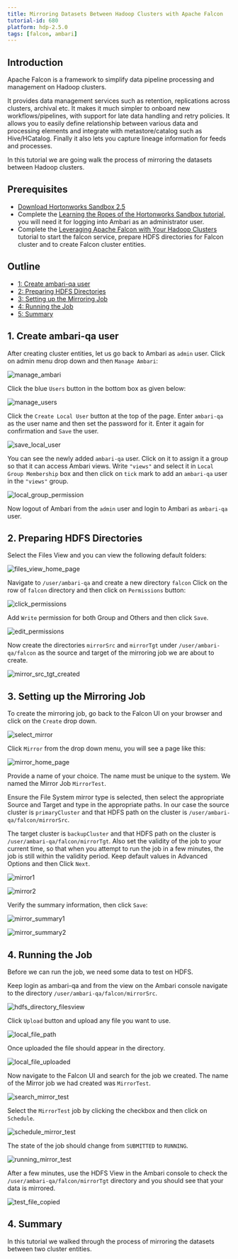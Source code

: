 ```yaml
---
title: Mirroring Datasets Between Hadoop Clusters with Apache Falcon
tutorial-id: 680
platform: hdp-2.5.0
tags: [falcon, ambari]
---
```


## Introduction

Apache Falcon is a framework to simplify data pipeline processing and management on Hadoop clusters.

It provides data management services such as retention, replications across clusters, archival etc. It makes it much simpler to onboard new workflows/pipelines, with support for late data handling and retry policies. It allows you to easily define relationship between various data and processing elements and integrate with metastore/catalog such as Hive/HCatalog. Finally it also lets you capture lineage information for feeds and processes.

In this tutorial we are going walk the process of mirroring the datasets between Hadoop clusters.

## Prerequisites

- [Download Hortonworks Sandbox 2.5](http://hortonworks.com/downloads/#sandbox)
- Complete the [Learning the Ropes of the Hortonworks Sandbox tutorial,](http://hortonworks.com/hadoop-tutorial/learning-the-ropes-of-the-hortonworks-sandbox/) you will need it for logging into Ambari as an administrator user.
- Complete the [Leveraging Apache Falcon with Your Hadoop Clusters](https://github.com/hortonworks/tutorials-future/blob/master/tutorials/hortonworks/create-falcon-cluster-hdp2.5/tutorial.md) tutorial to start the falcon service, prepare HDFS directories for Falcon cluster and to create Falcon cluster entities.

## Outline
- [1: Create ambari-qa user](#create-ambari-qa-user)
- [2: Preparing HDFS Directories](#preparing-hdfs-directories)
- [3: Setting up the Mirroring Job](#setting-up-mirroring-job)
- [4: Running the Job](#running-job)
- [5: Summary](#summary)

## 1. Create ambari-qa user <a id="create-ambari-qa-user"></a>

After creating cluster entities, let us go back to Ambari as `admin` user. Click on admin menu drop down and then `Manage Ambari`:

![manage_ambari]({{page.path}}/assets/manage_ambari.png)

Click the blue `Users` button in the bottom box as given below:

![manage_users]({{page.path}}/assets/manage_users.png)

Click the `Create Local User` button at the top of the page. Enter `ambari-qa` as the user name and then set the password for it. Enter it again for confirmation and `Save` the user.

![save_local_user]({{page.path}}/assets/save_local_user.png)

You can see the newly added `ambari-qa` user. Click on it to assign it a group so that it can access Ambari views.
Write `"views"` and select it in `Local Group Membership`  box and then click on `tick` mark to add an `ambari-qa` user in the `"views"` group.

![local_group_permission]({{page.path}}/assets/local_group_permission.png)

Now logout of Ambari from the `admin` user and login to Ambari as `ambari-qa` user.

## 2. Preparing HDFS Directories <a id="preparing-hdfs-directories"></a>

Select the Files View and you can view the following default folders:

![files_view_home_page]({{page.path}}/assets/files_view_home_page.png)

Navigate to `/user/ambari-qa` and create a new directory `falcon`
Click on the row of `falcon` directory and then click on `Permissions` button:

![click_permissions]({{page.path}}/assets/click_permissions.png)

Add `Write` permission for both Group and Others and then click `Save`.

![edit_permissions]({{page.path}}/assets/edit_permissions.png)

Now create the directories `mirrorSrc` and `mirrorTgt` under `/user/ambari-qa/falcon` as the source and target of the mirroring job we are about to create.

![mirror_src_tgt_created]({{page.path}}/assets/mirror_src_tgt_created.png)
<!---
After creating cluster entities, let's go back to the SSH terminal, switch the user to `root` and then to `ambari-qa`:

~~~
hadoop fs -mkdir /user/ambari-qa/falcon
hadoop fs -mkdir /user/ambari-qa/falcon/mirrorSrc
hadoop fs -mkdir /user/ambari-qa/falcon/mirrorTgt
~~~

![creatingMirrorDirectories]({{page.path}}/assets/creatingMirrorDirectories.png)

Now we need to set permissions to allow access. You must be logged in as the owner of the directory `/user/ambari-qa/falcon/`

~~~bash
hadoop fs -chmod -R 777 /user/ambari-qa/falcon
~~~

![givingPermission]({{page.path}}/assets/givingPermission.png)

-->

## 3. Setting up the Mirroring Job <a id="setting-up-mirroring-job"></a>

To create the mirroring job, go back to the Falcon UI on your browser and click on the `Create` drop down.

![select_mirror]({{page.path}}/assets/select_mirror.png)

Click `Mirror` from the drop down menu, you will see a page like this:

![mirror_home_page]({{page.path}}/assets/mirror_home_page.png)

Provide a name of your choice. The name must be unique to the system. We named the Mirror Job `MirrorTest`.

Ensure the File System mirror type is selected, then select the appropriate Source and Target and type in the appropriate paths. In our case the source cluster is `primaryCluster` and that HDFS path on the cluster is `/user/ambari-qa/falcon/mirrorSrc`.

The target cluster is `backupCluster` and that HDFS path on the cluster is `/user/ambari-qa/falcon/mirrorTgt`.
Also set the validity of the job to your current time, so that when you attempt to run the job in a few minutes, the job is still within the validity period. Keep default values in Advanced Options and then Click `Next`.

![mirror1]({{page.path}}/assets/mirror1.png)

![mirror2]({{page.path}}/assets/mirror2.png)

Verify the summary information, then click `Save`:

![mirror_summary1]({{page.path}}/assets/mirror_summary1.png)

![mirror_summary2]({{page.path}}/assets/mirror_summary2.png)

## 4. Running the Job <a id="running-job"></a>

Before we can run the job, we need some data to test on HDFS.
<!---Let's give us permission to upload some data using the HDFS View in Ambari.

~~~
su - root

su hdfs

hadoop fs -chmod -R 775 /user/ambari-qa
~~~

Open Ambari from your browser at port 8080.
Then launch the HDFS view from the top right hand corner.
-->
Keep login as ambari-qa and from the view on the Ambari console navigate to the directory `/user/ambari-qa/falcon/mirrorSrc`.

![hdfs_directory_filesview]({{page.path}}/assets/hdfs_directory_filesview.png)

Click `Upload` button and upload any file you want to use.

![local_file_path]({{page.path}}/assets/local_file_path.png)

Once uploaded the file should appear in the directory.

![local_file_uploaded]({{page.path}}/assets/local_file_uploaded.png)

Now navigate to the Falcon UI and search for the job we created. The name of the Mirror job we had created was `MirrorTest`.

![search_mirror_test]({{page.path}}/assets/search_mirror_test.png)

Select the `MirrorTest` job by clicking the checkbox and then click on `Schedule`.

![schedule_mirror_test]({{page.path}}/assets/schedule_mirror_test.png)

The state of the job should change from `SUBMITTED` to `RUNNING`.

![running_mirror_test]({{page.path}}/assets/running_mirror_test.png)

After a few minutes, use the HDFS View in the Ambari console to check the `/user/ambari-qa/falcon/mirrorTgt` directory and you should see that  your data is mirrored.

![test_file_copied]({{page.path}}/assets/test_file_copied.png)

## 4. Summary <a id="summary"></a>

In this tutorial we walked through the process of mirroring the datasets between two cluster entities.
